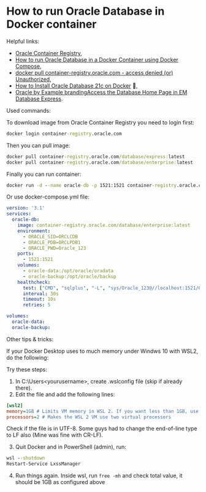 # How to run Oracle Database in Docker container

Helpful links:
- [Oracle Container Registry](https://container-registry.oracle.com),
- [How to run Oracle Database in a Docker Container using Docker Compose](https://collabnix.com/how-to-run-oracle-database-in-a-docker-container-using-docker-compose/),
- [docker pull container-registry.oracle.com - access denied (or) Unauthorized](https://www.middlewareinventory.com/blog/docker-pull-container-registry-oracle-com-access-denied-or-unauthorized/),
- [How to Install Oracle Database 21c on Docker](https://docs.oracle.com/en/database/oracle/oracle-database/21/deeck/oracle-database-enterprise-edition-installation-guide-docker-containers-oracle-linux.pdf) :file_folder:,
- [Oracle by Example brandingAccess the Database Home Page in EM Database Express](https://docs.oracle.com/en/database/oracle/oracle-database/tutorial-access-em/index.html?opt-release-19c?learningpath=true&appuser=nobody&appsession=365245126555&contentid=26468&activityname=Access%20the%20Database%20Homepage%20in%20EM%20Database%20Express&eventid=6362).

Used commands:

To download image from Oracle Container Registry you need to login first:

```cmd
docker login container-registry.oracle.com
```

Then you can pull image:

```cmd
docker pull container-registry.oracle.com/database/express:latest
docker pull container-registry.oracle.com/database/enterprise:latest
```

Finally you can run container:

```cmd
docker run -d --name oracle-db -p 1521:1521 container-registry.oracle.com/database/enterprise:latest
```

Or use docker-compose.yml file:

```yml
version: '3.1'
services:
  oracle-db:
    image: container-registry.oracle.com/database/enterprise:latest
    environment:
      - ORACLE_SID=ORCLCDB
      - ORACLE_PDB=ORCLPDB1
      - ORACLE_PWD=Oracle_123
    ports:
      - 1521:1521
    volumes:
      - oracle-data:/opt/oracle/oradata
      - oracle-backup:/opt/oracle/backup
    healthcheck:
      test: ["CMD", "sqlplus", "-L", "sys/Oracle_123@//localhost:1521/ORCLCDB as sysdba", "@healthcheck.sql"]
      interval: 30s
      timeout: 10s
      retries: 5

volumes:
  oracle-data:
  oracle-backup:
```

Other tips & tricks:

If your Docker Desktop uses to much memory under Windws 10 with WSL2, do the following:

Try these steps:

1. In C:\Users\<yourusername>, create .wslconfig file (skip if already there). 
2. Edit the file and add the following lines:

```ini
[wsl2]
memory=1GB # Limits VM memory in WSL 2. If you want less than 1GB, use something like 500MB, not 0.5GB
processors=2 # Makes the WSL 2 VM use two virtual processors
```

Check if the file is in UTF-8. Some guys had to change the end-of-line type to LF also (Mine was fine with CR-LF).


3. Quit Docker and in PowerShell (admin), run:

```cmd
wsl --shutdown
Restart-Service LxssManager
```

4. Run things again. Inside wsl, run `free -mh` and check total value, it should be 1GB as configured above
